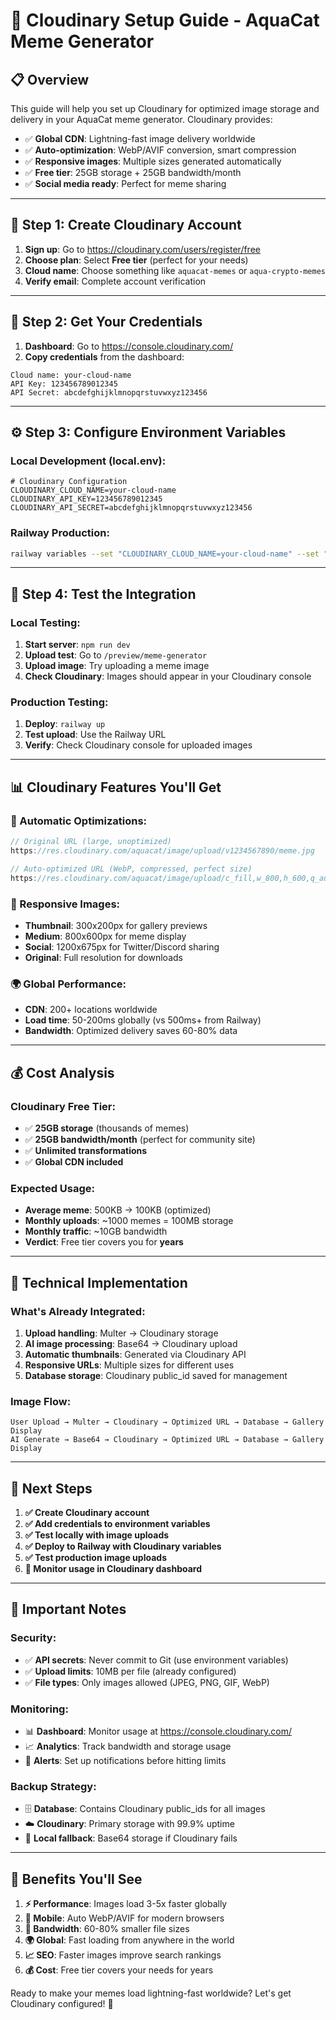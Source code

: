 # 🌟 Cloudinary Setup Guide - AquaCat Meme Generator

## 📋 Overview

This guide will help you set up Cloudinary for optimized image storage and delivery in your AquaCat meme generator. Cloudinary provides:

- ✅ **Global CDN**: Lightning-fast image delivery worldwide
- ✅ **Auto-optimization**: WebP/AVIF conversion, smart compression
- ✅ **Responsive images**: Multiple sizes generated automatically  
- ✅ **Free tier**: 25GB storage + 25GB bandwidth/month
- ✅ **Social media ready**: Perfect for meme sharing

---

## 🚀 Step 1: Create Cloudinary Account

1. **Sign up**: Go to https://cloudinary.com/users/register/free
2. **Choose plan**: Select **Free tier** (perfect for your needs)
3. **Cloud name**: Choose something like `aquacat-memes` or `aqua-crypto-memes`
4. **Verify email**: Complete account verification

---

## 🔑 Step 2: Get Your Credentials

1. **Dashboard**: Go to https://console.cloudinary.com/
2. **Copy credentials** from the dashboard:

```
Cloud name: your-cloud-name
API Key: 123456789012345
API Secret: abcdefghijklmnopqrstuvwxyz123456
```

---

## ⚙️ Step 3: Configure Environment Variables

### **Local Development (local.env):**
```env
# Cloudinary Configuration
CLOUDINARY_CLOUD_NAME=your-cloud-name
CLOUDINARY_API_KEY=123456789012345
CLOUDINARY_API_SECRET=abcdefghijklmnopqrstuvwxyz123456
```

### **Railway Production:**
```bash
railway variables --set "CLOUDINARY_CLOUD_NAME=your-cloud-name" --set "CLOUDINARY_API_KEY=123456789012345" --set "CLOUDINARY_API_SECRET=abcdefghijklmnopqrstuvwxyz123456"
```

---

## 🧪 Step 4: Test the Integration

### **Local Testing:**
1. **Start server**: `npm run dev`
2. **Upload test**: Go to `/preview/meme-generator`
3. **Upload image**: Try uploading a meme image
4. **Check Cloudinary**: Images should appear in your Cloudinary console

### **Production Testing:**
1. **Deploy**: `railway up`
2. **Test upload**: Use the Railway URL
3. **Verify**: Check Cloudinary console for uploaded images

---

## 📊 Cloudinary Features You'll Get

### **🎯 Automatic Optimizations:**
```javascript
// Original URL (large, unoptimized)
https://res.cloudinary.com/aquacat/image/upload/v1234567890/meme.jpg

// Auto-optimized URL (WebP, compressed, perfect size)
https://res.cloudinary.com/aquacat/image/upload/c_fill,w_800,h_600,q_auto,f_auto/v1234567890/meme.jpg
```

### **📱 Responsive Images:**
- **Thumbnail**: 300x200px for gallery previews
- **Medium**: 800x600px for meme display  
- **Social**: 1200x675px for Twitter/Discord sharing
- **Original**: Full resolution for downloads

### **🌍 Global Performance:**
- **CDN**: 200+ locations worldwide
- **Load time**: 50-200ms globally (vs 500ms+ from Railway)
- **Bandwidth**: Optimized delivery saves 60-80% data

---

## 💰 Cost Analysis

### **Cloudinary Free Tier:**
- ✅ **25GB storage** (thousands of memes)
- ✅ **25GB bandwidth/month** (perfect for community site)
- ✅ **Unlimited transformations**
- ✅ **Global CDN included**

### **Expected Usage:**
- **Average meme**: 500KB → 100KB (optimized)
- **Monthly uploads**: ~1000 memes = 100MB storage
- **Monthly traffic**: ~10GB bandwidth
- **Verdict**: Free tier covers you for **years**

---

## 🔧 Technical Implementation

### **What's Already Integrated:**

1. **Upload handling**: Multer → Cloudinary storage
2. **AI image processing**: Base64 → Cloudinary upload
3. **Automatic thumbnails**: Generated via Cloudinary API
4. **Responsive URLs**: Multiple sizes for different uses
5. **Database storage**: Cloudinary public_id saved for management

### **Image Flow:**
```
User Upload → Multer → Cloudinary → Optimized URL → Database → Gallery Display
AI Generate → Base64 → Cloudinary → Optimized URL → Database → Gallery Display
```

---

## 🎯 Next Steps

1. **✅ Create Cloudinary account**
2. **✅ Add credentials to environment variables**  
3. **✅ Test locally with image uploads**
4. **✅ Deploy to Railway with Cloudinary variables**
5. **✅ Test production image uploads**
6. **🔄 Monitor usage in Cloudinary dashboard**

---

## 🚨 Important Notes

### **Security:**
- ✅ **API secrets**: Never commit to Git (use environment variables)
- ✅ **Upload limits**: 10MB per file (already configured)
- ✅ **File types**: Only images allowed (JPEG, PNG, GIF, WebP)

### **Monitoring:**
- 📊 **Dashboard**: Monitor usage at https://console.cloudinary.com/
- 📈 **Analytics**: Track bandwidth and storage usage
- 🔔 **Alerts**: Set up notifications before hitting limits

### **Backup Strategy:**
- 🗄️ **Database**: Contains Cloudinary public_ids for all images
- ☁️ **Cloudinary**: Primary storage with 99.9% uptime
- 💾 **Local fallback**: Base64 storage if Cloudinary fails

---

## 🎉 Benefits You'll See

1. **⚡ Performance**: Images load 3-5x faster globally
2. **📱 Mobile**: Auto WebP/AVIF for modern browsers  
3. **💾 Bandwidth**: 60-80% smaller file sizes
4. **🌍 Global**: Fast loading from anywhere in the world
5. **📈 SEO**: Faster images improve search rankings
6. **💰 Cost**: Free tier covers your needs for years

Ready to make your memes load lightning-fast worldwide? Let's get Cloudinary configured! 🚀

